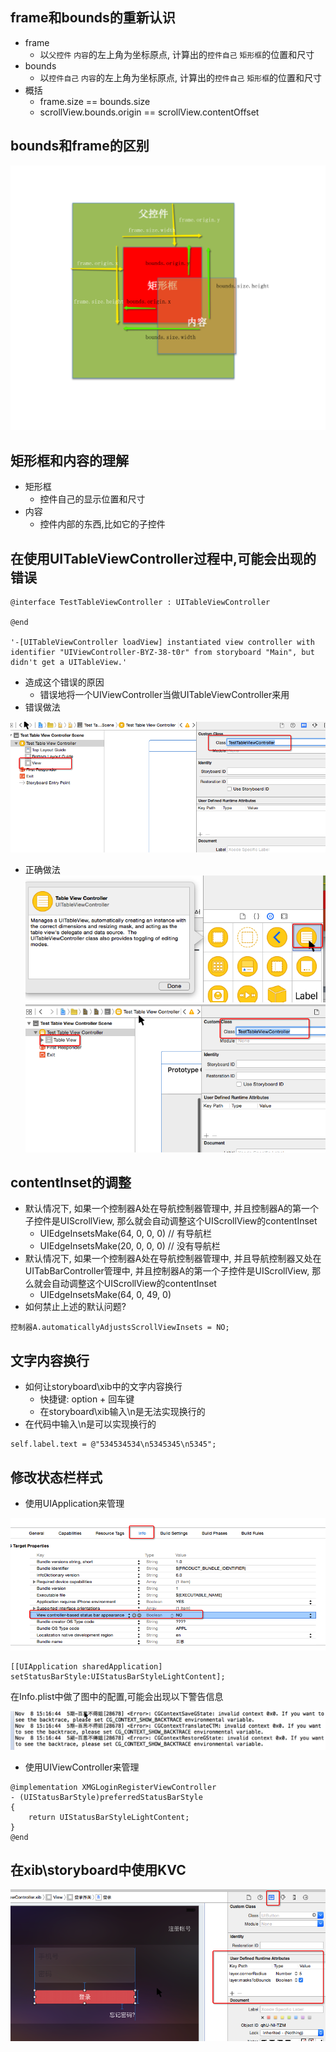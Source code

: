 ## frame和bounds的重新认识
- frame
    - 以`父控件` `内容`的左上角为坐标原点, 计算出的`控件自己` `矩形框`的位置和尺寸
- bounds
    - 以`控件自己` `内容`的左上角为坐标原点, 计算出的`控件自己` `矩形框`的位置和尺寸
- 概括
    - frame.size == bounds.size
    - scrollView.bounds.origin == scrollView.contentOffset

## bounds和frame的区别

![](bounds和frame的区别.png)


## 矩形框和内容的理解
- 矩形框
    - 控件自己的显示位置和尺寸
- 内容
    - 控件内部的东西,比如它的子控件

## 在使用UITableViewController过程中,可能会出现的错误
```obj
@interface TestTableViewController : UITableViewController

@end

'-[UITableViewController loadView] instantiated view controller with identifier "UIViewController-BYZ-38-t0r" from storyboard "Main", but didn't get a UITableView.'
```
- 造成这个错误的原因
    - 错误地将一个UIViewController当做UITableViewController来用
- 错误做法


![](Snip20151108_134.png)

- 正确做法
![](Snip20151108_135.png)
![](Snip20151108_137.png)


## contentInset的调整
- 默认情况下, 如果一个控制器A处在导航控制器管理中, 并且控制器A的第一个子控件是UIScrollView, 那么就会自动调整这个UIScrollView的contentInset
    - UIEdgeInsetsMake(64, 0, 0, 0) // 有导航栏
    - UIEdgeInsetsMake(20, 0, 0, 0) // 没有导航栏
- 默认情况下, 如果一个控制器A处在导航控制器管理中, 并且导航控制器又处在UITabBarController管理中, 并且控制器A的第一个子控件是UIScrollView, 那么就会自动调整这个UIScrollView的contentInset
    - UIEdgeInsetsMake(64, 0, 49, 0)
- 如何禁止上述的默认问题?

```objc
控制器A.automaticallyAdjustsScrollViewInsets = NO;
```

## 文字内容换行
- 如何让storyboard\xib中的文字内容换行
    - 快捷键: option + 回车键
    - 在storyboard\xib输入\n是无法实现换行的
- 在代码中输入\n是可以实现换行的

```objc
self.label.text = @"534534534\n5345345\n5345";
```

## 修改状态栏样式
- 使用UIApplication来管理

![](Snip20151108_152.png)
```objc
[[UIApplication sharedApplication] setStatusBarStyle:UIStatusBarStyleLightContent];
```
在Info.plist中做了图中的配置,可能会出现以下警告信息

![](Snip20151108_153.png)

- 使用UIViewController来管理

```objc
@implementation XMGLoginRegisterViewController
- (UIStatusBarStyle)preferredStatusBarStyle
{
    return UIStatusBarStyleLightContent;
}
@end
```

## 在xib\storyboard中使用KVC
![](Snip20151108_177.png)
